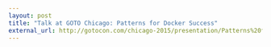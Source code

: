 ```yaml
---
layout: post
title: "Talk at GOTO Chicago: Patterns for Docker Success"
external_url: http://gotocon.com/chicago-2015/presentation/Patterns%20for%20Docker%20Success
---
```


